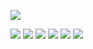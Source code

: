 ![](https://pandao.github.io/editor.md/images/logos/editormd-logo-180x180.png)

![](https://img.shields.io/github/stars/pandao/editor.md.svg) ![](https://img.shields.io/github/forks/jaackkiscool/editor.md.svg) ![](https://img.shields.io/github/tag/pandao/editor.md.svg) ![](https://img.shields.io/github/release/jaackkiscool/editor.md.svg) ![](https://img.shields.io/github/issues/pandao/editor.md.svg) ![](https://img.shields.io/bower/v/editor.md.svg)
